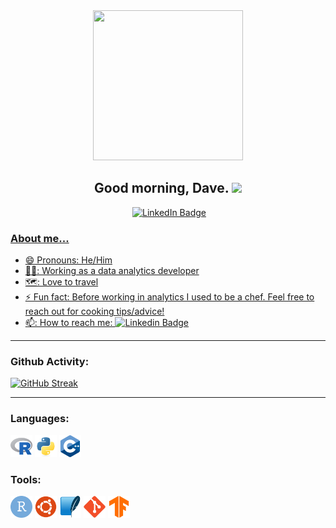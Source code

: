 <div id = "header" align="center">
    <img src="https://media.giphy.com/media/wypKXPQggwaCA/giphy.gif" width="240", height = "240"/>
    <h2 align="center">
        Good morning, Dave.
        <img src="https://media.giphy.com/media/hvRJCLFzcasrR4ia7z/giphy.gif" width="25px"/>
    </h2>
</div>
<div id="badges", align="center">
    <a>
        <img src="https://komarev.com/ghpvc/?username=roBertus31&style=flat-square&color=blue" alt=""/>
    </a>
    <a href="https://www.linkedin.com/in/robert-teal-6172b538"><img src="https://img.shields.io/badge/LinkedIn-blue?style=for-the-badge&logo=linkedin&logoColor=white" alt="LinkedIn Badge">
</div>
 
### About me...
- 😄 Pronouns: He/Him
- 👨‍💻: Working as a data analytics developer
- 🗺️: Love to travel
- ⚡ Fun fact: Before working in analytics I used to be a chef. Feel free to reach out for cooking tips/advice!    
- 📫: How to reach me: [![Linkedin Badge](https://img.shields.io/badge/-Rob-blue?style=flat&logo=Linkedin&logoColor=white)](https://www.linkedin.com/in/robert-teal-6172b538)
---
### Github Activity:
[![GitHub Streak](http://github-readme-streak-stats.herokuapp.com?user=roBertus31&theme=dark&background=4c4c4e)](https://git.io/streak-stats)

---

### Languages:
<div>
    <img src="https://github.com/devicons/devicon/blob/master/icons/r/r-original.svg" height="35" width="35">
    <img src="https://github.com/devicons/devicon/blob/master/icons/python/python-original.svg" height="35" width="35">
    <img src="https://github.com/devicons/devicon/blob/master/icons/cplusplus/cplusplus-original.svg" height="35" width="35">
</div>
    
### Tools:
<div>
    <img src="https://github.com/devicons/devicon/blob/master/icons/rstudio/rstudio-original.svg" height="35" width="35">
    <img src="https://github.com/devicons/devicon/blob/master/icons/ubuntu/ubuntu-plain.svg" height="35" width="35">
    <img src="https://github.com/devicons/devicon/blob/master/icons/sqlite/sqlite-original.svg" height="35" width="35">
    <img src="https://github.com/devicons/devicon/blob/master/icons/git/git-original.svg" height="35" width="35">
    <img src="https://github.com/devicons/devicon/blob/master/icons/tensorflow/tensorflow-original.svg" height="35" width="35">
</div>    

<!--
**roBertus31/roBertus31** is a ✨ _special_ ✨ repository because its `README.md` (this file) appears on your GitHub profile.

Here are some ideas to get you started:

- 🔭 I’m currently working on ...
- 🌱 I’m currently learning ...
- 👯 I’m looking to collaborate on ...
- 🤔 I’m looking for help with ...
- 💬 Ask me about ...
- 📫 How to reach me: ...
- 😄 Pronouns: ...
- ⚡ Fun fact: ...
-->
